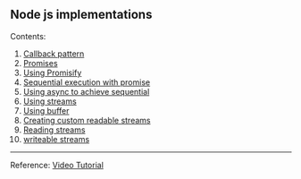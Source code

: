 ## Node js implementations

Contents:

1. [Callback pattern](callback.js)
2. [Promises](promises.js)
3. [Using Promisify](promisify.js)
4. [Sequential execution with promise](sequential.js)
5. [Using async to achieve sequential](sequentialAsync.js)
6. [Using streams](streams.js)
7. [Using buffer](buffer.js)
8. [Creating custom readable streams](customReadableStreams.js)
9. [Reading streams](readingStreams.js)
10. [writeable streams](writeableStreams.js)

---

Reference: [Video Tutorial](https://www.youtube.com/watch?v=xSmcD48FxFE&list=PLfiFyFs7K9szsv4Mz11bFzfhyOAjMHEbd)
